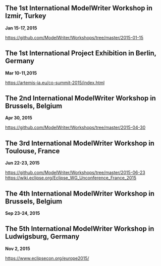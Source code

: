 The 1st International ModelWriter Workshop in Izmir, Turkey
---
**Jan 15-17, 2015**

https://github.com/ModelWriter/Workshops/tree/master/2015-01-15

The 1st International Project Exhibition in Berlin, Germany
---
**Mar 10-11,2015**

https://artemis-ia.eu/co-summit-2015/index.html

The 2nd International ModelWriter Workshop in Brussels, Belgium
---
**Apr 30, 2015**

https://github.com/ModelWriter/Workshops/tree/master/2015-04-30


The 3rd International ModelWriter Workshop in Toulouse, France
---
**Jun 22-23, 2015**

https://github.com/ModelWriter/Workshops/tree/master/2015-06-23
https://wiki.eclipse.org/Eclipse_WG_Unconference_France_2015

The 4th International ModelWriter Workshop in Brussels, Belgium
---
**Sep 23-24, 2015**

The 5th International ModelWriter Workshop in Ludwigsburg, Germany
---
**Nov 2, 2015**

https://www.eclipsecon.org/europe2015/
